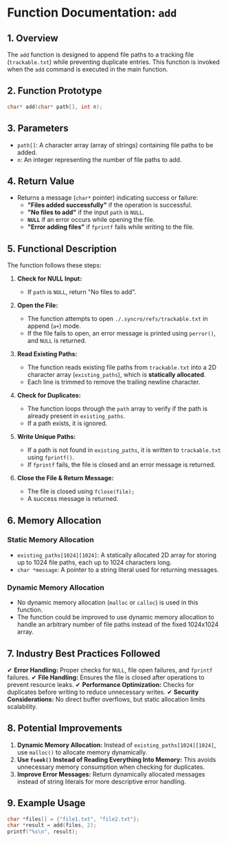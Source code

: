 # **Function Documentation: `add`**

## **1. Overview**
The `add` function is designed to append file paths to a tracking file (`trackable.txt`) while preventing duplicate entries. This function is invoked when the `add` command is executed in the main function.

## **2. Function Prototype**
```c
char* add(char* path[], int n);
```

## **3. Parameters**
- `path[]`: A character array (array of strings) containing file paths to be added.
- `n`: An integer representing the number of file paths to add.

## **4. Return Value**
- Returns a message (`char*` pointer) indicating success or failure:
  - **"Files added successfully"** if the operation is successful.
  - **"No files to add"** if the input `path` is `NULL`.
  - **`NULL`** if an error occurs while opening the file.
  - **"Error adding files"** if `fprintf` fails while writing to the file.

## **5. Functional Description**
The function follows these steps:

1. **Check for NULL Input:**
   - If `path` is `NULL`, return "No files to add".

2. **Open the File:**
   - The function attempts to open `./.syncro/refs/trackable.txt` in append (`a+`) mode.
   - If the file fails to open, an error message is printed using `perror()`, and `NULL` is returned.

3. **Read Existing Paths:**
   - The function reads existing file paths from `trackable.txt` into a 2D character array (`existing_paths`), which is **statically allocated**.
   - Each line is trimmed to remove the trailing newline character.

4. **Check for Duplicates:**
   - The function loops through the `path` array to verify if the path is already present in `existing_paths`.
   - If a path exists, it is ignored.

5. **Write Unique Paths:**
   - If a path is not found in `existing_paths`, it is written to `trackable.txt` using `fprintf()`.
   - If `fprintf` fails, the file is closed and an error message is returned.

6. **Close the File & Return Message:**
   - The file is closed using `fclose(file);`
   - A success message is returned.

## **6. Memory Allocation**
### **Static Memory Allocation**
- `existing_paths[1024][1024]`: A statically allocated 2D array for storing up to 1024 file paths, each up to 1024 characters long.
- `char *message`: A pointer to a string literal used for returning messages.

### **Dynamic Memory Allocation**
- No dynamic memory allocation (`malloc` or `calloc`) is used in this function.
- The function could be improved to use dynamic memory allocation to handle an arbitrary number of file paths instead of the fixed 1024x1024 array.

## **7. Industry Best Practices Followed**
✔ **Error Handling:** Proper checks for `NULL`, file open failures, and `fprintf` failures.
✔ **File Handling:** Ensures the file is closed after operations to prevent resource leaks.
✔ **Performance Optimization:** Checks for duplicates before writing to reduce unnecessary writes.
✔ **Security Considerations:** No direct buffer overflows, but static allocation limits scalability.

## **8. Potential Improvements**
1. **Dynamic Memory Allocation:** Instead of `existing_paths[1024][1024]`, use `malloc()` to allocate memory dynamically.
2. **Use `fseek()` Instead of Reading Everything Into Memory:** This avoids unnecessary memory consumption when checking for duplicates.
3. **Improve Error Messages:** Return dynamically allocated messages instead of string literals for more descriptive error handling.

## **9. Example Usage**
```c
char *files[] = {"file1.txt", "file2.txt"};
char *result = add(files, 2);
printf("%s\n", result);
```



